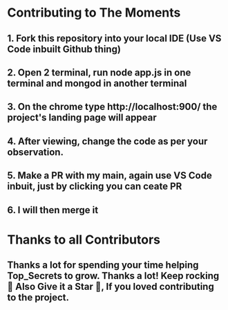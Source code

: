 # Contributing to The Moments
## 1. Fork this repository into your local IDE (Use VS Code inbuilt Github thing)
## 2. Open 2 terminal, run node app.js in one terminal and mongod in another terminal
## 3. On the chrome type http://localhost:900/ the project's landing page will appear
## 4. After viewing, change the code as per your observation.
## 5. Make a PR with my main, again use VS Code inbuit, just by clicking you can ceate PR 
## 6. I will then merge it 
# Thanks to all Contributors 
## Thanks a lot for spending your time helping Top_Secrets to grow. Thanks a lot! Keep rocking 🍻 Also Give it a Star 🌟, If you loved contributing to the project.
